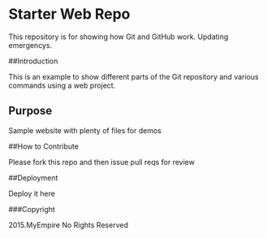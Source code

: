 # Starter Web Repo

This repository is for showing how Git and GitHub work. Updating emergencys.

##Introduction

This is an example to show different parts of the Git repository and various commands using a web project.

## Purpose

Sample website with plenty of files for demos

##How to Contribute

Please fork this repo and then issue pull reqs for review

##Deployment

Deploy it here

###Copyright

2015.MyEmpire No Rights Reserved